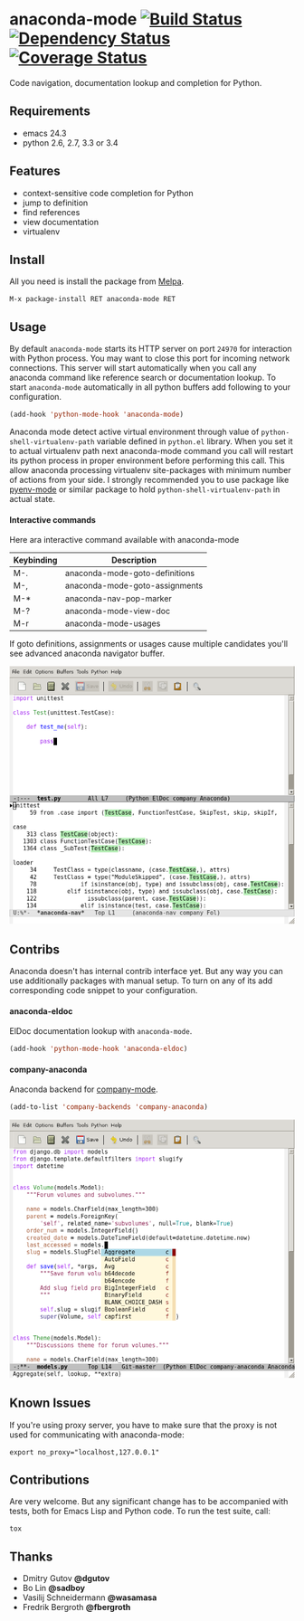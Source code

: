 # anaconda-mode [![Build Status](https://travis-ci.org/anaconda-mode/anaconda-mode.png?branch=master)](https://travis-ci.org/anaconda-mode/anaconda-mode) [![Dependency Status](https://gemnasium.com/anaconda-mode/anaconda-mode.png)](https://gemnasium.com/anaconda-mode/anaconda-mode) [![Coverage Status](https://coveralls.io/repos/anaconda-mode/anaconda-mode/badge.png)](https://coveralls.io/r/anaconda-mode/anaconda-mode)

Code navigation, documentation lookup and completion for Python.

## Requirements

* emacs 24.3
* python 2.6, 2.7, 3.3 or 3.4

## Features

* context-sensitive code completion for Python
* jump to definition
* find references
* view documentation
* virtualenv

## Install

All you need is install the package from [Melpa](http://melpa.milkbox.net/).

    M-x package-install RET anaconda-mode RET

## Usage

By default `anaconda-mode` starts its HTTP server on port `24970` for
interaction with Python process.  You may want to close this port for
incoming network connections.  This server will start automatically
when you call any anaconda command like reference search or
documentation lookup.  To start `anaconda-mode` automatically in all
python buffers add following to your configuration.

```lisp
(add-hook 'python-mode-hook 'anaconda-mode)
```

Anaconda mode detect active virtual environment through value of
`python-shell-virtualenv-path` variable defined in `python.el`
library.  When you set it to actual virtualenv path next anaconda-mode
command you call will restart its python process in proper environment
before performing this call.  This allow anaconda processing
virtualenv site-packages with minimum number of actions from your
side.  I strongly recommended you to use package like
[pyenv-mode](https://github.com/proofit404/pyenv-mode) or similar
package to hold `python-shell-virtualenv-path` in actual state.

#### Interactive commands

Here ara interactive command available with anaconda-mode

Keybinding  | Description
------------|--------------------------------------------
M-.         | anaconda-mode-goto-definitions
M-,         | anaconda-mode-goto-assignments
M-*         | anaconda-nav-pop-marker
M-?         | anaconda-mode-view-doc
M-r         | anaconda-mode-usages

If goto definitions, assignments or usages cause multiple candidates
you'll see advanced anaconda navigator buffer.

![navigator](static/navigator.png)

## Contribs

Anaconda doesn't has internal contrib interface yet.  But any way you
can use additionally packages with manual setup.  To turn on any of
its add corresponding code snippet to your configuration.

#### anaconda-eldoc

ElDoc documentation lookup with `anaconda-mode`.

```lisp
(add-hook 'python-mode-hook 'anaconda-eldoc)
```

#### company-anaconda

Anaconda backend for [company-mode](http://company-mode.github.io).

```lisp
(add-to-list 'company-backends 'company-anaconda)
```

![company-anaconda](static/company-anaconda.png)

## Known Issues

If you're using proxy server, you have to make sure that the proxy is
not used for communicating with anaconda-mode:

```shell
export no_proxy="localhost,127.0.0.1"
```

## Contributions

Are very welcome.  But any significant change has to be accompanied
with tests, both for Emacs Lisp and Python code.  To run the test
suite, call:

    tox

## Thanks

* Dmitry Gutov **@dgutov**
* Bo Lin **@sadboy**
* Vasilij Schneidermann **@wasamasa**
* Fredrik Bergroth **@fbergroth**
